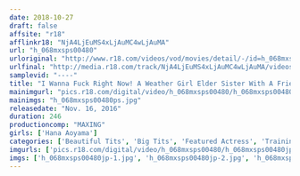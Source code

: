 ```yaml
---
date: 2018-10-27
draft: false
affsite: "r18"
afflinkr18: "NjA4LjEuMS4xLjAuMC4wLjAuMA"
url: "h_068mxsps00480"
urloriginal: "http://www.r18.com/videos/vod/movies/detail/-/id=h_068mxsps00480"
urlfinal: "http://media.r18.com/track/NjA4LjEuMS4xLjAuMC4wLjAuMA/videos/vod/movies/detail/-/id=h_068mxsps00480"
samplevid: "----"
title: "I Wanna Fuck Right Now! A Weather Girl Elder Sister With A Friendly Smile And F Cup Beautiful Tits Hana Aoyama 4 Hours"
mainimgurl: "pics.r18.com/digital/video/h_068mxsps00480/h_068mxsps00480ps.jpg"
mainimgs: "h_068mxsps00480ps.jpg"
releasedate: "Nov. 16, 2016"
duration: 246
productioncomp: "MAXING"
girls: ['Hana Aoyama']
categories: ['Beautiful Tits', 'Big Tits', 'Featured Actress', 'Training', 'Over 4 Hours', 'Hi-Def', 'Actress Best Compilation']
imgurls: ['pics.r18.com/digital/video/h_068mxsps00480/h_068mxsps00480jp-1.jpg', 'pics.r18.com/digital/video/h_068mxsps00480/h_068mxsps00480jp-2.jpg', 'pics.r18.com/digital/video/h_068mxsps00480/h_068mxsps00480jp-3.jpg', 'pics.r18.com/digital/video/h_068mxsps00480/h_068mxsps00480jp-4.jpg', 'pics.r18.com/digital/video/h_068mxsps00480/h_068mxsps00480jp-5.jpg', 'pics.r18.com/digital/video/h_068mxsps00480/h_068mxsps00480jp-6.jpg', 'pics.r18.com/digital/video/h_068mxsps00480/h_068mxsps00480jp-7.jpg', 'pics.r18.com/digital/video/h_068mxsps00480/h_068mxsps00480jp-8.jpg', 'pics.r18.com/digital/video/h_068mxsps00480/h_068mxsps00480jp-9.jpg', 'pics.r18.com/digital/video/h_068mxsps00480/h_068mxsps00480jp-10.jpg', 'pics.r18.com/digital/video/h_068mxsps00480/h_068mxsps00480jp-11.jpg', 'pics.r18.com/digital/video/h_068mxsps00480/h_068mxsps00480jp-12.jpg', 'pics.r18.com/digital/video/h_068mxsps00480/h_068mxsps00480jp-13.jpg', 'pics.r18.com/digital/video/h_068mxsps00480/h_068mxsps00480jp-14.jpg', 'pics.r18.com/digital/video/h_068mxsps00480/h_068mxsps00480jp-15.jpg', 'pics.r18.com/digital/video/h_068mxsps00480/h_068mxsps00480jp-16.jpg', 'pics.r18.com/digital/video/h_068mxsps00480/h_068mxsps00480jp-17.jpg', 'pics.r18.com/digital/video/h_068mxsps00480/h_068mxsps00480jp-18.jpg', 'pics.r18.com/digital/video/h_068mxsps00480/h_068mxsps00480jp-19.jpg', 'pics.r18.com/digital/video/h_068mxsps00480/h_068mxsps00480jp-20.jpg']
imgs: ['h_068mxsps00480jp-1.jpg', 'h_068mxsps00480jp-2.jpg', 'h_068mxsps00480jp-3.jpg', 'h_068mxsps00480jp-4.jpg', 'h_068mxsps00480jp-5.jpg', 'h_068mxsps00480jp-6.jpg', 'h_068mxsps00480jp-7.jpg', 'h_068mxsps00480jp-8.jpg', 'h_068mxsps00480jp-9.jpg', 'h_068mxsps00480jp-10.jpg', 'h_068mxsps00480jp-11.jpg', 'h_068mxsps00480jp-12.jpg', 'h_068mxsps00480jp-13.jpg', 'h_068mxsps00480jp-14.jpg', 'h_068mxsps00480jp-15.jpg', 'h_068mxsps00480jp-16.jpg', 'h_068mxsps00480jp-17.jpg', 'h_068mxsps00480jp-18.jpg', 'h_068mxsps00480jp-19.jpg', 'h_068mxsps00480jp-20.jpg']
---
```

